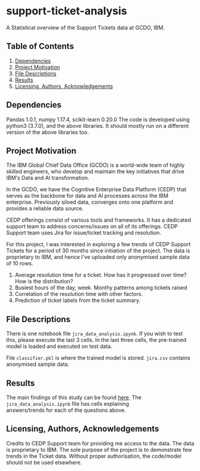# support-ticket-analysis
A Statistical overview of the Support Tickets data at GCDO, IBM.

## Table of Contents
1. [Dependencies](#deps)
2. [Project Motivation](#motivation)
3. [File Descriptions](#desc)
4. [Results](#results)
5. [Licensing, Authors, Acknowledgements](#licensing)

## Dependencies<a name="deps"></a>
Pandas 1.0.1, numpy 1.17.4, scikit-learn 0.20.0
The code is developed using python3 (3.7.0), and the above libraries. It should mostly run on a different version of the above libraries too.

## Project Motivation<a name="motivation"></a>
The IBM Global Chief Data Office (GCDO) is a world-wide team of highly skilled engineers, who develop and maintain the
key initiatives that drive IBM's Data and AI transformation.

In the GCDO, we have the Cognitive Enterprise Data Platform (CEDP) that serves as the backbone for data and AI processes
across the IBM enterprise. Previously siloed data, converges onto one platform and provides a reliable data source.

CEDP offerings consist of various tools and frameworks. It has a dedicated support team to address concerns/issues on
all of its offerings. CEDP Support team uses Jira for issue/ticket tracking and resolution.

For this project, I was interested in exploring a few trends of CEDP Support Tickets for a period of 30 months since
initiation of the project. The data is proprietary to IBM, and hence I've uploaded only anonymised sample data of 10
rows.

1. Average resolution time for a ticket. How has it progressed over time? How is the distribution?
2. Busiest hours of the day, week. Monthy patterns among tickets raised
3. Correlation of the resolution time with other factors.
4. Prediction of ticket labels from the ticket summary.

## File Descriptions<a name="desc"></a>
There is one notebook file `jira_data_analysis.ipynb`. If you wish to test this, please execute the last 3 cells.
In the last three cells, the pre-trained model is loaded and executed on test data.

File `classifier.pkl` is where the trained model is stored. `jira.csv` contains anonymised sample data.

## Results<a name="results"></a>
The main findings of this study can be found [here](https://medium.com/@basavaraj_42993/a-statistical-overview-of-the-support-tickets-data-at-gcdo-ibm-fbaf4460e6cd?sk=6dd13d84bd5d338af2310ac8759380db). The `jira_data_analysis.ipynb` file has cells explaining  
answers/trends for each of the questions above.

## Licensing, Authors, Acknowledgements<a name="licensing"></a>
Credits to CEDP Support team for providing me access to the data. The data is proprietary to IBM. The sole purpose of
the project is to demonstrate few trends in the Ticket data. Without proper authorisation, the code/model should not be
used elsewhere.
